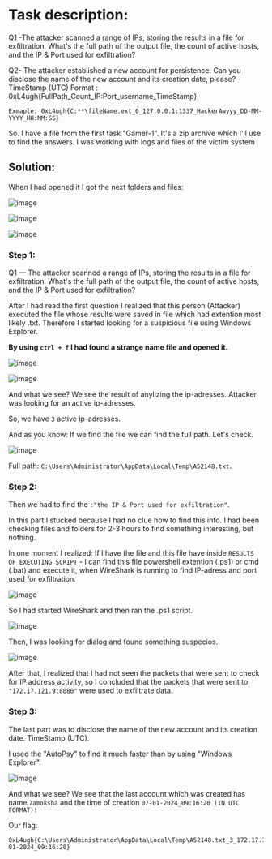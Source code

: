 <h1>Task description:</h1>

Q1 -The attacker scanned a range of IPs, storing the results in a file for exfiltration. What's the full path of the output file, the count of active hosts, and the IP & Port used for exfiltration?

Q2- The attacker established a new account for persistence. Can you disclose the name of the new account and its creation date, please? TimeStamp (UTC) Format : 0xL4ugh{FullPath_Count_IP:Port_username_TimeStamp}

```
Exmaple: 0xL4ugh{C:**\fileName.ext_0_127.0.0.1:1337_HackerAwyyy_DD-MM-YYYY_HH:MM:SS}
```

So. I have a file from the first task "Gamer-1".
It's a zip archive which I'll use to find the answers.
I was working with logs and files of the victim system


<h2>Solution:</h2>

When I had opened it I got the next folders and files:

![image](https://github.com/YourCH0ICE/CTF-Write-ups/assets/127401530/47e0e7c6-121d-4e6f-80a2-d5e19f3534d7)

![image](https://github.com/YourCH0ICE/CTF-Write-ups/assets/127401530/eadf7a02-7b68-4864-ab24-b140c554c680)

![image](https://github.com/YourCH0ICE/CTF-Write-ups/assets/127401530/5484cf44-7248-486e-931e-453220050c07)

<h3>Step 1:</h3>

Q1 — The attacker scanned a range of IPs, storing the results in a file for exfiltration. What's the full path of the output file, the count of active hosts, and the IP & Port used for exfiltration?

After I had read the first question I realized that this person (Attacker) executed the file whose results were saved in file which had extention most likely .txt. 
Therefore I started looking for a suspicious file using Windows Explorer.

<b>By using ```ctrl + f``` I had found a strange name file and opened it.</b>

![image](https://github.com/YourCH0ICE/CTF-Write-ups/assets/127401530/3113d223-d94b-4683-91c3-fc6a92688165)

![image](https://github.com/YourCH0ICE/CTF-Write-ups/assets/127401530/4c5ca10e-4e9c-4420-9db0-5b92a5dad843)

And what we see? We see the result of anylizing the ip-adresses. Attacker was looking for an active ip-adresses. 

So, we have ```3``` active ip-adresses.

And as you know: If we find the file we can find the full path. Let's check.

![image](https://github.com/YourCH0ICE/CTF-Write-ups/assets/127401530/f3426f44-fe8a-4fe1-bd81-f11270f171d7)

Full path: ```C:\Users\Administrator\AppData\Local\Temp\A52148.txt```.

<h3>Step 2:</h3>

Then we had to find the ```:"the IP & Port used for exfiltration"```. 

In this part I stucked because I had no clue how to find this info. I had been checking files and folders for 2-3 hours to find something interesting, but nothing. 

In one moment I realized: If I have the file and this file have inside ```RESULTS OF EXECUTING SCRIPT``` - I can find this file powershell extention (.ps1) or cmd (.bat) and execute it, when WireShark is running to find IP-adress and port used for exfiltration. 

![image](https://github.com/YourCH0ICE/CTF-Write-ups/assets/127401530/57b7a717-5a97-43b6-bf11-b74d41eb13ce)

So I had started WireShark and then ran the .ps1 script. 

![image](https://github.com/YourCH0ICE/CTF-Write-ups/assets/127401530/8ee10953-0c99-415d-89df-6fe6e496796f)

Then, I was looking for dialog and found something suspecios.

![image](https://github.com/YourCH0ICE/CTF-Write-ups/assets/127401530/4b5f8044-b1ac-49aa-b954-eee7256149f9)

After that, I realized that I had not seen the packets that were sent to check for IP address activity, so I concluded that the packets that were sent to ```"172.17.121.9:8080"``` were used to exfiltrate data.

<h3>Step 3:</h3>

The last part was to disclose the name of the new account and its creation date. TimeStamp (UTC).

I used the "AutoPsy" to find it much faster than by using "Windows Explorer".

![image](https://github.com/YourCH0ICE/CTF-Write-ups/assets/127401530/925ad58b-2428-428e-8874-9984b2ca6db9)

And what we see?
We see that the last account which was created has name ```7amoksha``` and the time of creation ```07-01-2024_09:16:20 (IN UTC FORMAT)!```

Our flag: 
```
0xL4ugh{C:\Users\Administrator\AppData\Local\Temp\A52148.txt_3_172.17.121.9:8080_7amoksha_07-01-2024_09:16:20}
```














